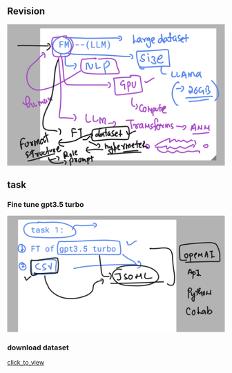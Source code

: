 ## Revision 

<img src="rev1.png">

## task 

### Fine tune gpt3.5 turbo 

<img src="task1.png">

### download dataset 

[click_to_view](https://raw.githubusercontent.com/redashu/Datasets/refs/heads/master/hotel_hospitality_data.csv)

